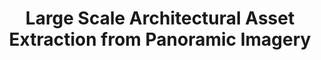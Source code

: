 ---
title: "Large Scale Architectural Asset Extraction from Panoramic Imagery"
venue: IEEE Transactions in Visualization and Computer Graphics (TVCG) 2020.
year: 2020
authors: 
- Peihao Zhu
- Wamiq Para
- Anna Frühstück
- John Femiani
- Peter Wonka
thumbnail: assets/publications/architectural_assets.jpg
links:
- name: PDF
  type: pdf
  url: 'https://repository.kaust.edu.sa/bitstream/10754/668200/1/09145640.pdf'
- name: Code
  type: github
  url: https://github.com/ZPdesu/lsaa-dataset
---